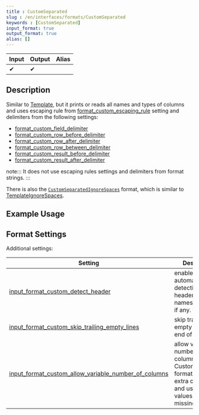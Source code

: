 ```yaml
---
title : CustomSeparated
slug : /en/interfaces/formats/CustomSeparated
keywords : [CustomSeparated]
input_format: true
output_format: true
alias: []
---
```


| Input | Output | Alias |
|-------|--------|-------|
| ✔     | ✔      |       |

## Description

Similar to [Template](../Template/Template.md), but it prints or reads all names and types of columns and uses escaping rule from [format_custom_escaping_rule](../../../operations/settings/settings-formats.md/#format_custom_escaping_rule) setting and delimiters from the following settings:

- [format_custom_field_delimiter](/docs/en/operations/settings/settings-formats.md/#format_custom_field_delimiter)
- [format_custom_row_before_delimiter](/docs/en/operations/settings/settings-formats.md/#format_custom_row_before_delimiter)
- [format_custom_row_after_delimiter](/docs/en/operations/settings/settings-formats.md/#format_custom_row_after_delimiter)
- [format_custom_row_between_delimiter](/docs/en/operations/settings/settings-formats.md/#format_custom_row_between_delimiter)
- [format_custom_result_before_delimiter](/docs/en/operations/settings/settings-formats.md/#format_custom_result_before_delimiter)
- [format_custom_result_after_delimiter](/docs/en/operations/settings/settings-formats.md/#format_custom_result_after_delimiter) 

note:::
It does not use escaping rules settings and delimiters from format strings.
:::

There is also the [`CustomSeparatedIgnoreSpaces`](../CustomSeparated/CustomSeparatedIgnoreSpaces.md) format, which is similar to [TemplateIgnoreSpaces](../Template//TemplateIgnoreSpaces.md).

## Example Usage

## Format Settings

Additional settings:

| Setting                                                                                                                                                        | Description                                                                                                                 | Default |
|----------------------------------------------------------------------------------------------------------------------------------------------------------------|-----------------------------------------------------------------------------------------------------------------------------|---------|
| [input_format_custom_detect_header](../../../operations/settings/settings-formats.md/#input_format_custom_detect_header)                                       | enables automatic detection of header with names and types if any.                                                          | `true`  |
| [input_format_custom_skip_trailing_empty_lines](../../../operations/settings/settings-formats.md/#input_format_custom_skip_trailing_empty_lines)               | skip trailing empty lines at the end of file.                                                                              | `false` |
| [input_format_custom_allow_variable_number_of_columns](../../../operations/settings/settings-formats.md/#input_format_custom_allow_variable_number_of_columns) | allow variable number of columns in CustomSeparated format, ignore extra columns and use default values for missing columns. | `false` |